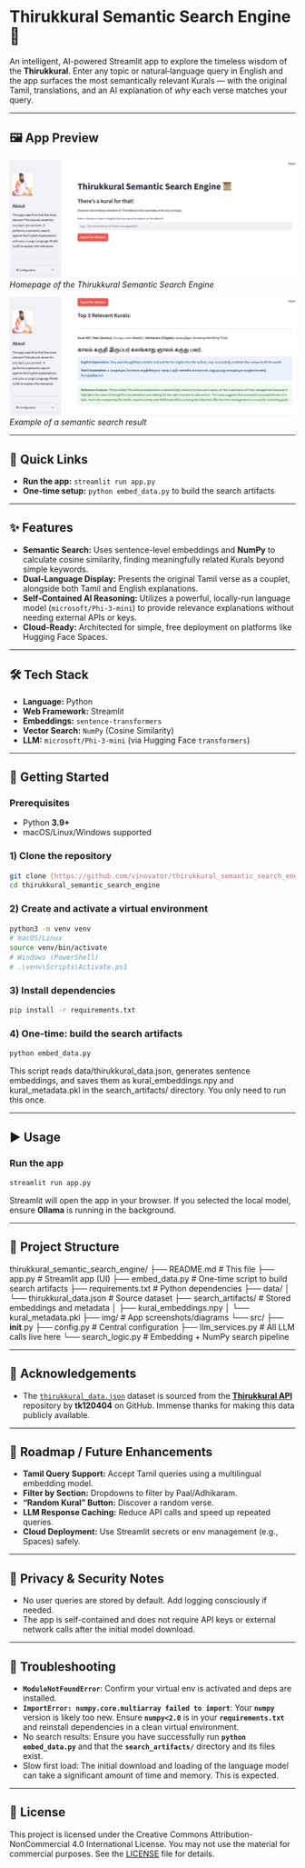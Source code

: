 # Thirukkural Semantic Search Engine 📜

An intelligent, AI-powered Streamlit app to explore the timeless wisdom of the **Thirukkural**. Enter any topic or natural‑language query in English and the app surfaces the most semantically relevant Kurals — with the original Tamil, translations, and an AI explanation of *why* each verse matches your query.

---

## 🖼️ App Preview

![Homepage](img/homepage.png)
*Homepage of the Thirukkural Semantic Search Engine*

![Semantic Search](img/semantic_search.png)
*Example of a semantic search result*

---

## 🔗 Quick Links
- **Run the app:** `streamlit run app.py`
- **One-time setup:** `python embed_data.py` to build the search artifacts

---

## ✨ Features
- **Semantic Search:** Uses sentence-level embeddings and **NumPy** to calculate cosine similarity, finding meaningfully related Kurals beyond simple keywords.
- **Dual-Language Display:** Presents the original Tamil verse as a couplet, alongside both Tamil and English explanations.
- **Self-Contained AI Reasoning:** Utilizes a powerful, locally-run language model (`microsoft/Phi-3-mini`) to provide relevance explanations without needing external APIs or keys.
- **Cloud-Ready:** Architected for simple, free deployment on platforms like Hugging Face Spaces.

---

## 🛠️ Tech Stack
- **Language:** Python
- **Web Framework:** Streamlit
- **Embeddings:** `sentence-transformers`
- **Vector Search:** `NumPy` (Cosine Similarity)
- **LLM:** `microsoft/Phi-3-mini` (via Hugging Face `transformers`)

---

## 🚀 Getting Started

### Prerequisites
- Python **3.9+**
- macOS/Linux/Windows supported

### 1) Clone the repository
```bash
git clone [https://github.com/vinovator/thirukkural_semantic_search_engine.git](https://github.com/vinovator/thirukkural_semantic_search_engine.git)
cd thirukkural_semantic_search_engine
```

### 2) Create and activate a virtual environment
```bash
python3 -m venv venv
# macOS/Linux
source venv/bin/activate
# Windows (PowerShell)
# .\venv\Scripts\Activate.ps1
```

### 3) Install dependencies
```bash
pip install -r requirements.txt
```

### 4) One-time: build the search artifacts
```bash
python embed_data.py
```
This script reads data/thirukkural_data.json, generates sentence embeddings, and saves them as kural_embeddings.npy and kural_metadata.pkl in the search_artifacts/ directory. You only need to run this once.

---

## ▶️ Usage


### Run the app
```bash
streamlit run app.py
```
Streamlit will open the app in your browser. If you selected the local model, ensure **Ollama** is running in the background.

---

## 📂 Project Structure

thirukkural_semantic_search_engine/
├── README.md                  # This file
├── app.py                     # Streamlit app (UI)
├── embed_data.py              # One-time script to build search artifacts
├── requirements.txt           # Python dependencies
├── data/
│   └── thirukkural_data.json  # Source dataset
├── search_artifacts/          # Stored embeddings and metadata
│   ├── kural_embeddings.npy
│   └── kural_metadata.pkl
├── img/                       # App screenshots/diagrams
└── src/
    ├── __init__.py
    ├── config.py              # Central configuration
    ├── llm_services.py        # All LLM calls live here
    └── search_logic.py        # Embedding + NumPy search pipeline

---

## 🤝 Acknowledgements
- The [`thirukkural_data.json`](data/thirukkural_data.json) dataset is sourced from the [**Thirukkural API**](https://github.com/tk120404/thirukkural) repository by **tk120404** on GitHub. Immense thanks for making this data publicly available.

---

## 🔮 Roadmap / Future Enhancements
- **Tamil Query Support:** Accept Tamil queries using a multilingual embedding model.
- **Filter by Section:** Dropdowns to filter by Paal/Adhikaram.
- **“Random Kural” Button:** Discover a random verse.
- **LLM Response Caching:** Reduce API calls and speed up repeated queries.
- **Cloud Deployment:** Use Streamlit secrets or env management (e.g., Spaces) safely.

---

## 🔐 Privacy & Security Notes
- No user queries are stored by default. Add logging consciously if needed.
- The app is self-contained and does not require API keys or external network calls after the initial model download.

---

## 🧰 Troubleshooting
- **`ModuleNotFoundError`**: Confirm your virtual env is activated and deps are installed.
- **`ImportError: numpy.core.multiarray failed to import`**: Your **`numpy`** version is likely too new. Ensure **`numpy<2.0`** is in your **`requirements.txt`** and reinstall dependencies in a clean virtual environment.
- No search results: Ensure you have successfully run **`python embed_data.py`** and that the **`search_artifacts/`** directory and its files exist.
- Slow first load: The initial download and loading of the language model can take a significant amount of time and memory. This is expected.

---

## 📜 License
This project is licensed under the Creative Commons Attribution-NonCommercial 4.0 International License.
You may not use the material for commercial purposes. See the [LICENSE](LICENSE) file for details.

